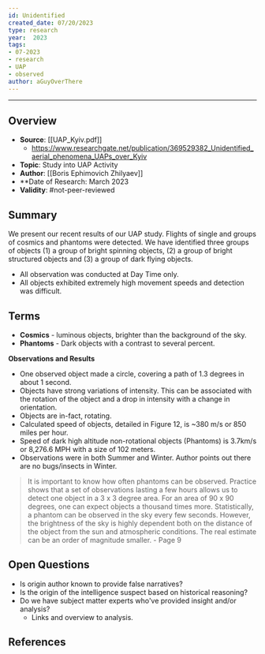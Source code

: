 ```yaml
---
id: Unidentified
created_date: 07/20/2023
type: research
year:  2023
tags:
- 07-2023
- research
- UAP
- observed
author: aGuyOverThere
---
```


----

## Overview

- **Source**: [[UAP_Kyiv.pdf]]
	- https://www.researchgate.net/publication/369529382_Unidentified_aerial_phenomena_UAPs_over_Kyiv
- **Topic**: Study into UAP Activity
- **Author**: [[Boris Ephimovich Zhilyaev]]
- **Date of Research: March 2023
- **Validity**: #not-peer-reviewed

## Summary

We present our recent results of our UAP study. Flights of single and groups of cosmics and phantoms were detected. We have identified three groups of objects (1) a group of bright spinning objects, (2) a group of bright structured objects and (3) a group of dark flying objects.

- All observation was conducted at Day Time only. 
- All objects exhibited extremely high movement speeds and detection was difficult. 

## Terms

- **Cosmics** - luminous objects, brighter than the background of the sky. 
- **Phantoms** - Dark objects with a contrast to several percent.

**Observations and Results**

- One observed object made a circle, covering a path of 1.3 degrees in about 1 second.
- Objects have strong variations of intensity. This can be associated with the rotation of the object and a drop in intensity with a change in orientation. 
- Objects are in-fact, rotating. 
- Calculated speed of objects, detailed in Figure 12, is ~380 m/s or 850 miles per hour. 
- Speed of dark high altitude non-rotational objects (Phantoms) is 3.7km/s or 8,276.6 MPH with a size of 102 meters.
- Observations were in both Summer and Winter. Author points out there are no bugs/insects in Winter.

> It is important to know how often phantoms can be observed. Practice shows that a set of observations lasting a few hours allows us to detect one object in a 3 x 3 degree area. For an area of 90 x 90 degrees, one can expect objects a thousand times more. Statistically, a phantom can be observed in the sky every few seconds. However, the brightness of the sky is highly dependent both on the distance of the object from the sun and atmospheric conditions. The real estimate can be an order of magnitude smaller. - Page 9

## Open Questions

- Is origin author known to provide false narratives? 
- Is the origin of the intelligence suspect based on historical reasoning?
- Do we have subject matter experts who've provided insight and/or analysis?
	- Links and overview to analysis.

## References

